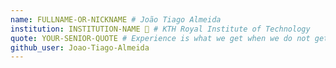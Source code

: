 ```yaml
---
name: FULLNAME-OR-NICKNAME # João Tiago Almeida
institution: INSTITUTION-NAME 🚩 # KTH Royal Institute of Technology
quote: YOUR-SENIOR-QUOTE # Experience is what we get when we do not get what we wanted.
github_user: Joao-Tiago-Almeida
---
```

